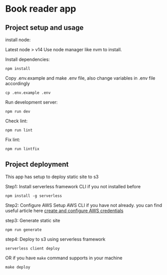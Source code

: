 # Book reader app

## Project setup and usage

install node:

Latest node > v14 Use node manager like nvm to install.

Install dependencies:

```
npm install
```
Copy .env.example and make .env file, also change variables in .env file accordingly
```
cp .env.example .env
```

Run development server:
```
npm run dev
```

Check lint:
```
npm run lint
```

Fix lint:
```
npm run lintfix
```

## Project deployment
This app has setup to deploy static site to s3

Step1: Install serverless framework CLI if you not installed before
```shell
npm install -g serverless
```

Step2: Configure AWS
Setup AWS CLI if you have not already. 
you can find useful article here [create and configure AWS credentials](https://levelup.gitconnected.com/configure-aws-for-development-and-deployment-ad822097fc22)

step3: Generate static site
```
npm run generate
```

step4: Deploy to s3 using serverless framework
```
serverless client deploy
```

OR if you have `make` command supports in your machine

```
make deploy
```
